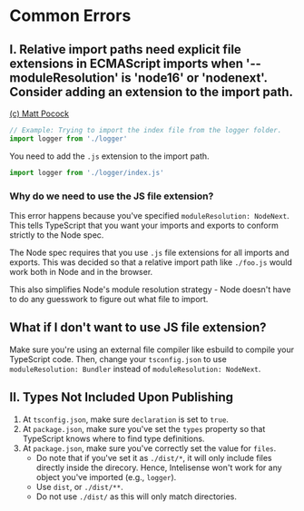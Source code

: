 # Common Errors

## I. Relative import paths need explicit file extensions in ECMAScript imports when '--moduleResolution' is 'node16' or 'nodenext'. Consider adding an extension to the import path.

[(c) Matt Pocock](https://www.totaltypescript.com/relative-import-paths-need-explicit-file-extensions-in-ecmascript-imports)

```javascript
// Example: Trying to import the index file from the logger folder.
import logger from './logger'
```

You need to add the `.js` extension to the import path.

```javascript
import logger from './logger/index.js'
```

### Why do we need to use the JS file extension?

This error happens because you've specified `moduleResolution: NodeNext`. This tells TypeScript that you want your imports and exports to conform strictly to the Node spec.

The Node spec requires that you use `.js` file extensions for all imports and exports. This was decided so that a relative import path like `./foo.js` would work both in Node and in the browser.

This also simplifies Node's module resolution strategy - Node doesn't have to do any guesswork to figure out what file to import.

## What if I don't want to use JS file extension?

Make sure you're using an external file compiler like esbuild to compile your TypeScript code. Then, change your `tsconfig.json` to use `moduleResolution: Bundler` instead of `moduleResolution: NodeNext`.

## II. Types Not Included Upon Publishing

1. At `tsconfig.json`, make sure `declaration` is set to `true`.
2. At `package.json`, make sure you've set the `types` property so that TypeScript knows where to find type definitions.
3. At `package.json`, make sure you've correctly set the value for `files`.
   - Do note that if you've set it as `./dist/*`, it will only include files directly inside the direcory. Hence, Intelisense won't work for any object you've imported (e.g., `logger`).
   - Use `dist`, or `./dist/**`.
   - Do not use `./dist/` as this will only match directories.

